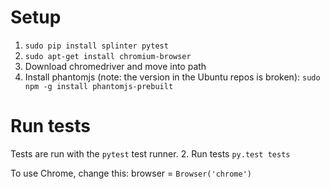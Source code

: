 # Setup
1. `sudo pip install splinter pytest`
1. `sudo apt-get install chromium-browser`
1. Download chromedriver and move into path
1. Install phantomjs (note: the version in the Ubuntu repos is broken): `sudo npm -g install phantomjs-prebuilt`

# Run tests
Tests are run with the `pytest` test runner.
2. Run tests `py.test tests`

To use Chrome, change this: browser = `Browser('chrome')`
